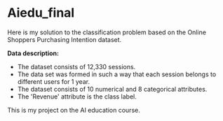 # Aiedu_final
Here is my solution to the classification problem based on the Online Shoppers Purchasing Intention dataset. 

**Data description:**
- The dataset consists of 12,330 sessions. 
- The data set was formed in such a way that each session belongs to different users for 1 year. 
- The dataset consists of 10 numerical and 8 categorical attributes. 
- The 'Revenue' attribute is the class label.

This is my project on the AI education course.

